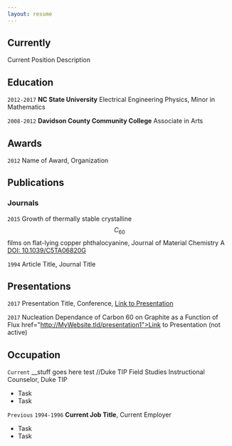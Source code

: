 ```yaml
---
layout: resume
---
```

## Currently

Current Position Description

## Education

`2012-2017`
__NC State University__
Electrical Engineering Physics, Minor in Mathematics

`2008-2012`
__Davidson County Community College__
Associate in Arts

## Awards

`2012`
Name of Award, Organization

## Publications

<!-- A list is also available [online](http://scholar.google.co.uk/citations?user=LTOTl0YAAAAJ) -->

### Journals

`2015`
Growth of thermally stable crystalline $$C_{60}$$ films on flat-lying copper phthalocyanine, Journal of Material Chemistry A [DOI: 10.1039/C5TA06820G](http://dx.doi.org/10.1039/C5TA06820G)

`1994`
Article Title, Journal Title


## Presentations

`2017`
Presentation Title, Conference, <a href="http://MyWebsite.tld/presentation1">Link to Presentation</a>

`2017`
Nucleation Dependance of Carbon 60 on Graphite as a Function of Flux
href="http://MyWebsite.tld/presentation1">Link to Presentation (not active)</a>


## Occupation

`Current`
__stuff goes here test //Duke TIP Field Studies Instructional Counselor, Duke TIP

- Task
- Task


`Previous`
`1994-1996`
__Current Job Title__, Current Employer

- Task
- Task



<!-- ### Footer

Last updated: May 2013 -->
